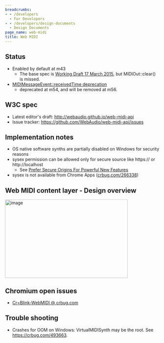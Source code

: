 ```yaml
---
breadcrumbs:
- - /developers
  - For Developers
- - /developers/design-documents
  - Design Documents
page_name: web-midi
title: Web MIDI
---
```


## Status

*   Enabled by default at m43
    *   The base spec is [Working Draft 17 March
                2015](http://www.w3.org/TR/2015/WD-webmidi-20150317/), but
                MIDIOut::clear() is missed.
*   [MIDIMessageEvent::receivedTime
            deprecation](https://www.chromestatus.com/features/5665772797952000)
    *   deprecated at m54, and will be removed at m56.

## W3C spec

*   Latest editor's draft: <http://webaudio.github.io/web-midi-api>
*   Issue tracker: <https://github.com/WebAudio/web-midi-api/issues>

## Implementation notes

*   OS native software synths are partially disabled on Windows for
            security reasons
*   sysex permission can be allowed only for secure source like https://
            or http://localhost
    *   See [Prefer Secure Origins For Powerful New
                Features](/Home/chromium-security/prefer-secure-origins-for-powerful-new-features)
*   sysex is not available from Chrome Apps
            ([crbug.com/266338](http://crbug.com/266338))

## Web MIDI content layer - Design overview

[<img alt="image"
src="/developers/design-documents/web-midi/Web%20MIDI%20design%20overview%20%281%29.png"
height=256
width=400>](/developers/design-documents/web-midi/Web%20MIDI%20design%20overview%20%281%29.png)

## Chromium open issues

*   [Cr=Blink-WebMIDI @
            crbug.com](https://code.google.com/p/chromium/issues/list?q=Cr%3DBlink-WebMIDI)

## Trouble shooting

*   Crashes for OOM on Windows: VirtualMIDISynth may be the root. See
            <https://crbug.com/493663>.
